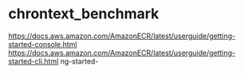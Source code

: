 # chrontext_benchmark

https://docs.aws.amazon.com/AmazonECR/latest/userguide/getting-started-console.html
https://docs.aws.amazon.com/AmazonECR/latest/userguide/getting-started-cli.html
ng-started-